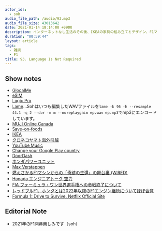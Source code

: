 ```yaml
---
actor_ids:
  - soh
audio_file_path: /audio/93.mp3
audio_file_size: 43013642
date: 2021-01-14 18:14:00 +0900
description: インターネットなし生活のその後、IKEAの家具の組み立てとデザイン、F1マシンの開発と観戦の醍醐味について、また一人で話しました。
duration: "00:59:44"
layout: article
tags:
  - 雑談
  - F1
title: 93. Language Is Not Required
---
```


## Show notes
- [GlocalMe](https://www.glocalme.com/)
- [eSIM](https://support.google.com/pixelphone/answer/9449293?hl=ja)
- [Logic Pro](https://www.apple.com/logic-pro/)
- [Lame](https://lame.sourceforge.io/)...Sohはいつも編集したWAVファイルを`lame -b 96 -h --resample 44.1 -q 2 --cbr -m m --noreplaygain ep.wav ep.mp3`でmp3にエンコードしています。
- [MUJI Online Canada](https://muji.ca/)
- [Save-on-foods](https://www.saveonfoods.com/)
- [IKEA](https://www.ikea.com/ca/en/)
- [クロネコヤマト海外引越](https://www.y-logi.com/service/kaigai/)
- [YouTube Music](https://music.youtube.com/)
- [Change your Google Play country](https://support.google.com/googleplay/answer/7431675?hl=en)
- [DoorDash](https://www.doordash.com/en-US)
- [ホンダパワーユニット](https://www.honda.co.jp/F1/spcontents2014/powerunit/)
- [Max Verstappen](https://www.formula1.com/en/drivers/max-verstappen.html)
- [燃えさかるF1マシンからの「奇跡の生還」の舞台裏 (WIRED)](https://wired.jp/2020/12/22/romain-grosjean-crash-f1-survive/)
- [Honada エンジニアトーク 空力](https://www.honda.co.jp/tech-story/engineer/engineer-talk/aero/)
- [FIA フォーミュラ・ワン世界選手権への参戦終了について](https://www.honda.co.jp/news/2020/c201002a.html)
- [レッドブルF1、ホンダとは2022年以降のF1エンジン継続についてほぼ合意](https://f1-gate.com/redbull/f1_60365.html)
- [Formula 1: Drive to Survive. Netflix Official Site](https://www.netflix.com/title/80204890)

## Editorial Note
- 2021年のF1開幕楽しみです（soh）

